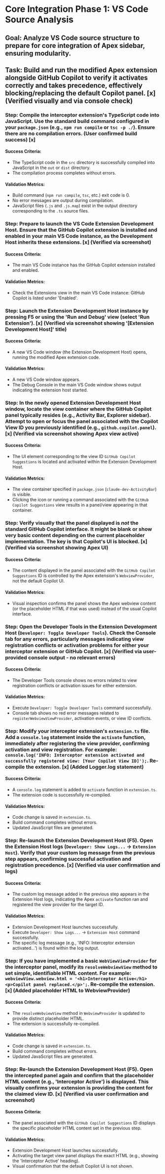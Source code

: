# Core Integration Phase 1: VS Code Source Analysis

## Goal: Analyze VS Code source structure to prepare for core integration of Apex sidebar, ensuring modularity.

## Task: Build and run the modified Apex extension alongside GitHub Copilot to verify it activates correctly and takes precedence, effectively blocking/replacing the default Copilot panel. [x] (Verified visually and via console check)

### Step: Compile the interceptor extension's TypeScript code into JavaScript. Use the standard build command configured in your `package.json` (e.g., `npm run compile` or `tsc -p ./`). Ensure there are no compilation errors. (User confirmed build success) [x]
#### Success Criteria:
- The TypeScript code in the `src` directory is successfully compiled into JavaScript in the `out` or `dist` directory.
- The compilation process completes without errors.
#### Validation Metrics:
- Build command (`npm run compile`, `tsc`, etc.) exit code is 0.
- No error messages are output during compilation.
- JavaScript files (`.js` and `.js.map`) exist in the output directory corresponding to the `.ts` source files.

### Step: Prepare to launch the VS Code Extension Development Host. Ensure that the GitHub Copilot extension is installed and enabled in your main VS Code instance, as the Development Host inherits these extensions. [x] (Verified via screenshot)
#### Success Criteria:
- The main VS Code instance has the GitHub Copilot extension installed and enabled.
#### Validation Metrics:
- Check the Extensions view in the main VS Code instance: GitHub Copilot is listed under 'Enabled'.

### Step: Launch the Extension Development Host instance by pressing F5 or using the 'Run and Debug' view (select 'Run Extension'). [x] (Verified via screenshot showing '[Extension Development Host]' title)
#### Success Criteria:
- A new VS Code window (the Extension Development Host) opens, running the modified Apex extension code.
#### Validation Metrics:
- A new VS Code window appears.
- The Debug Console in the main VS Code window shows output indicating the extension host started.

### Step: In the newly opened Extension Development Host window, locate the view container where the GitHub Copilot panel typically resides (e.g., Activity Bar, Explorer sidebar). Attempt to open or focus the panel associated with the Copilot View ID you previously identified (e.g., `github.copilot.panel`). [x] (Verified via screenshot showing Apex view active)
#### Success Criteria:
- The UI element corresponding to the view ID `GitHub Copilot Suggestions` is located and activated within the Extension Development Host.
#### Validation Metrics:
- The view container specified in `package.json` (`claude-dev-ActivityBar`) is visible.
- Clicking the icon or running a command associated with the `GitHub Copilot Suggestions` view results in a panel/view appearing in that container.

### Step: Verify visually that the panel displayed is *not* the standard GitHub Copilot interface. It might be blank or show very basic content depending on the current placeholder implementation. The key is that Copilot's UI is blocked. [x] (Verified via screenshot showing Apex UI)
#### Success Criteria:
- The content displayed in the panel associated with the `GitHub Copilot Suggestions` ID is controlled by the Apex extension's `WebviewProvider`, not the default Copilot UI.
#### Validation Metrics:
- Visual inspection confirms the panel shows the Apex webview content (or the placeholder HTML if that was used) instead of the usual Copilot interface.

### Step: Open the Developer Tools in the Extension Development Host (`Developer: Toggle Developer Tools`). Check the Console tab for any errors, particularly messages indicating view registration conflicts or activation problems for either your interceptor extension or GitHub Copilot. [x] (Verified via user-provided console output - no relevant errors)
#### Success Criteria:
- The Developer Tools console shows no errors related to view registration conflicts or activation issues for either extension.
#### Validation Metrics:
- Execute `Developer: Toggle Developer Tools` command successfully.
- Console tab shows no red error messages related to `registerWebviewViewProvider`, activation events, or view ID conflicts.

### Step: Modify your interceptor extension's `extension.ts` file. Add a `console.log` statement inside the `activate` function, immediately after registering the view provider, confirming activation and view registration. For example: `console.log('INFO: Interceptor extension activated and successfully registered view: [Your Copilot View ID]');`. Re-compile the extension. [x] (Added Logger.log statement)
#### Success Criteria:
- A `console.log` statement is added to `activate` function in `extension.ts`.
- The extension code is successfully re-compiled.
#### Validation Metrics:
- Code change is saved in `extension.ts`.
- Build command completes without errors.
- Updated JavaScript files are generated.

### Step: Re-launch the Extension Development Host (F5). Open the Extension Host logs (`Developer: Show Logs...` -> `Extension Host`). Verify that your custom log message from the previous step appears, confirming successful activation and registration precedence. [x] (Verified via user confirmation and logs)
#### Success Criteria:
- The custom log message added in the previous step appears in the Extension Host logs, indicating the Apex `activate` function ran and registered the view provider for the target ID.
#### Validation Metrics:
- Extension Development Host launches successfully.
- Execute `Developer: Show Logs...` -> `Extension Host` command successfully.
- The specific log message (e.g., 'INFO: Interceptor extension activated...') is found within the log output.

### Step: If you have implemented a basic `WebViewViewProvider` for the interceptor panel, modify its `resolveWebviewView` method to set simple, identifiable HTML content. For example: `webviewView.webview.html = '<h1>Interceptor Active</h1><p>Copilot panel replaced.</p>';`. Re-compile the extension. [x] (Added placeholder HTML to WebviewProvider)
#### Success Criteria:
- The `resolveWebviewView` method in `WebviewProvider` is updated to provide distinct placeholder HTML.
- The extension is successfully re-compiled.
#### Validation Metrics:
- Code change is saved in `extension.ts`.
- Build command completes without errors.
- Updated JavaScript files are generated.

### Step: Re-launch the Extension Development Host (F5). Open the intercepted panel again and confirm that the placeholder HTML content (e.g., 'Interceptor Active') is displayed. This visually confirms your extension is providing the content for the claimed view ID. [x] (Verified via user confirmation and screenshot)
#### Success Criteria:
- The panel associated with the `GitHub Copilot Suggestions` ID displays the specific placeholder HTML content set in the previous step.
#### Validation Metrics:
- Extension Development Host launches successfully.
- Activating the target view panel displays the exact HTML (e.g., showing the 'Interceptor Active' heading).
- Visual confirmation that the default Copilot UI is not shown.
